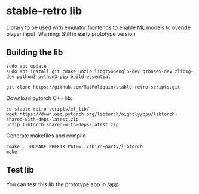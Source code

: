 # stable-retro lib
Library to be used with emulator frontends to enable ML models to overide player input.
Warning: Still in early prototype version

## Building the lib

```
sudo apt update
sudo apt install git cmake unzip libqt5opengl5-dev qtbase5-dev zlib1g-dev python3 python3-pip build-essential
```

```
git clone https://github.com/MatPoliquin/stable-retro-scripts.git
```

Download pytorch C++ lib:
```
cd stable-retro-scripts/ef_lib/
wget https://download.pytorch.org/libtorch/nightly/cpu/libtorch-shared-with-deps-latest.zip
unzip libtorch-shared-with-deps-latest.zip
```

Generate makefiles and compile
```
cmake . -DCMAKE_PREFIX_PATH=../third-party/libtorch
make
```

## Test lib
You can test this lib the prototype app in /app

